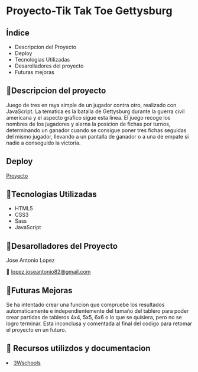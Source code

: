 # Proyecto-Tik Tak Toe Gettysburg

## Índice

<ul>

<li>Descripcion del Proyecto</li>
<li>Deploy</li>
<li>Tecnologias Utilizadas</li>
<li>Desarolladores del proyecto</li>
<li>Futuras mejoras</li>
</ul>

## :blue_book:Descripcion del proyecto

Juego de tres en raya simple de un jugador contra otro, realizado con JavaScript. La tematica es la batalla de Gettysburg durante la guerra civil americana y el aspecto grafico sigue esta linea.
El juego recoge los nombres de los jugadores y alerna la posicion de fichas por turnos, determinando un ganador cuando se consigue poner tres fichas seguidas del mismo jugador, llevando a un pantalla de ganador o a una de empate si nadie a conseguido la victoria.

## Deploy

<div align:"center">
<a href="https://josejakkan.github.io/gettysburg/">Proyecto</a>
</a>
</div>

## :wrench:Tecnologias Utilizadas

<ul>
<li>HTML5</li>
<li>CSS3</li>
<li>Sass</li>
<li>JavaScript</li>
</ul>

## :koala:Desarolladores del Proyecto

Jose Antonio Lopez

:e-mail: lopez.joseantonio82@gmail.com

## :construction:Futuras Mejoras

Se ha intentado crear una funcion que compruebe los resultados automaticamente e independientemente del tamaño del tablero para poder crear partidas de tableros 4x4, 5x5, 6x6 o lo que se quisiera, pero no se logro terminar.
Esta inconclusa y comentada al final del codigo para retomar el proyecto en un futuro.

## :blue_book: Recursos utilizdos y documentacion

<li><a target="_blank" href="https://www.w3schools.com/html/">3Wschools</a></li>
